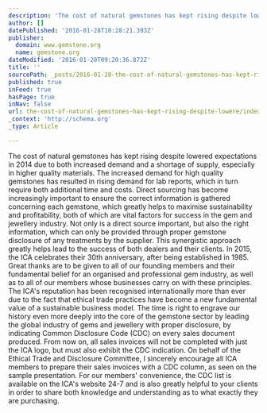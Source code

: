 ```yaml
---
description: 'The cost of natural gemstones has kept rising despite lowered expectations in 2014 due to both increased demand and a shortage of supply, especially in higher q'
author: []
datePublished: '2016-01-28T10:28:21.393Z'
publisher:
  domain: www.gemstone.org
  name: gemstone.org
dateModified: '2016-01-28T09:20:36.872Z'
title: ''
sourcePath: _posts/2016-01-28-the-cost-of-natural-gemstones-has-kept-rising-despite-lowere.md
published: true
inFeed: true
hasPage: true
inNav: false
url: the-cost-of-natural-gemstones-has-kept-rising-despite-lowere/index.html
_context: 'http://schema.org'
_type: Article

---
```

The cost of natural gemstones has kept rising despite lowered expectations in 2014 due to both increased demand and a shortage of supply, especially in higher quality materials.   The increased demand for high quality gemstones has resulted in rising demand for lab reports, which in turn require both additional time and costs. Direct sourcing has become increasingly important to ensure the correct information is gathered concerning each gemstone, which greatly helps to maximise sustainability and profitability, both of which are vital factors for success in the gem and jewellery industry. Not only is a direct source important, but also the right information, which can only be provided through proper gemstone disclosure of any treatments by the supplier. This synergistic approach greatly helps lead to the success of both dealers and their clients. In 2015, the ICA celebrates their 30th anniversary, after being established in 1985\. Great thanks are to be given to all of our founding members and their fundamental belief for an organised and professional gem industry, as well as to all of our members whose businesses carry on with these principles. The ICA's reputation has been recognised internationally more than ever due to the fact that ethical trade practices have become a new fundamental value of a sustainable business model. The time is right to engrave our history even more deeply into the core of the gemstone sector by leading the global industry of gems and jewellery with proper disclosure, by indicating Common Disclosure Code (CDC) on every sales document produced. From now on, all sales invoices will not be completed with just the ICA logo, but must also exhibit the CDC indication. On behalf of the Ethical Trade and Disclosure Committee, I sincerely encourage all ICA members to prepare their sales invoices with a CDC column, as seen on the sample presentation.  For our members' convenience, the CDC list is available on the ICA's website 24-7 and is also greatly helpful to your clients in order to share both knowledge and understanding as to what exactly they are purchasing.